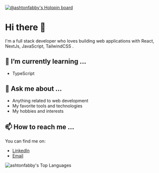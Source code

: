 [![@ashtonfabby's Holopin board](https://holopin.io/api/user/board?user=ashtonfabby)](https://holopin.io/@ashtonfabby)

# Hi there 👋

I'm a full stack developer who loves building web applications with React, NextJs, JavaScript, TailwindCSS .

## 🌱 I’m currently learning ...

- TypeScript

## 💬 Ask me about ...

- Anything related to web development
- My favorite tools and technologies
- My hobbies and interests

## 📫 How to reach me ...

You can find me on:

- [LinkedIn](https://www.linkedin.com/in/faraibauti)
- [Email](mailto:ashtonfabbt@gmail.com)

![ashtonfabby's Top Languages](https://github-readme-stats.vercel.app/api/top-langs/?username=ashtonfabby&theme=dark&show_icons=true&hide_border=true&layout=compact)
